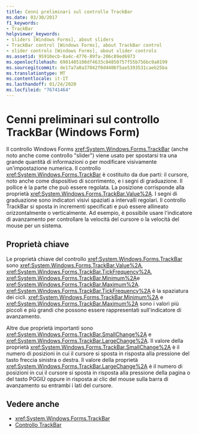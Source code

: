 ```yaml
---
title: Cenni preliminari sul controllo TrackBar
ms.date: 03/30/2017
f1_keywords:
- TrackBar
helpviewer_keywords:
- sliders [Windows Forms], about sliders
- TrackBar control [Windows Forms], about TrackBar control
- slider controls [Windows Forms], about slider controls
ms.assetid: 95910ecb-8a4c-4776-89fa-206c89ed6973
ms.openlocfilehash: 6901405100df4633c84850757f55b756bc9a0199
ms.sourcegitcommit: de17a7a0a37042f0d4406f5ae5393531caeb25ba
ms.translationtype: MT
ms.contentlocale: it-IT
ms.lasthandoff: 01/24/2020
ms.locfileid: "76741464"
---
```

# <a name="trackbar-control-overview-windows-forms"></a>Cenni preliminari sul controllo TrackBar (Windows Form)
Il controllo Windows Forms <xref:System.Windows.Forms.TrackBar> (anche noto anche come controllo "slider") viene usato per spostarsi tra una grande quantità di informazioni o per modificare visivamente un'impostazione numerica. Il controllo <xref:System.Windows.Forms.TrackBar> è costituito da due parti: il cursore, noto anche come dispositivo di scorrimento, e i segni di graduazione. Il pollice è la parte che può essere regolata. La posizione corrisponde alla proprietà <xref:System.Windows.Forms.TrackBar.Value%2A>. I segni di graduazione sono indicatori visivi spaziati a intervalli regolari. Il controllo TrackBar si sposta in incrementi specificati e può essere allineato orizzontalmente o verticalmente. Ad esempio, è possibile usare l'indicatore di avanzamento per controllare la velocità del cursore o la velocità del mouse per un sistema.  
  
## <a name="key-properties"></a>Proprietà chiave  
 Le proprietà chiave del controllo <xref:System.Windows.Forms.TrackBar> sono <xref:System.Windows.Forms.TrackBar.Value%2A>, <xref:System.Windows.Forms.TrackBar.TickFrequency%2A>, <xref:System.Windows.Forms.TrackBar.Minimum%2A>e <xref:System.Windows.Forms.TrackBar.Maximum%2A>. <xref:System.Windows.Forms.TrackBar.TickFrequency%2A> è la spaziatura dei cicli. <xref:System.Windows.Forms.TrackBar.Minimum%2A> e <xref:System.Windows.Forms.TrackBar.Maximum%2A> sono i valori più piccoli e più grandi che possono essere rappresentati sull'indicatore di avanzamento.  
  
 Altre due proprietà importanti sono <xref:System.Windows.Forms.TrackBar.SmallChange%2A> e <xref:System.Windows.Forms.TrackBar.LargeChange%2A>. Il valore della proprietà <xref:System.Windows.Forms.TrackBar.SmallChange%2A> è il numero di posizioni in cui il cursore si sposta in risposta alla pressione del tasto freccia sinistra o destra. Il valore della proprietà <xref:System.Windows.Forms.TrackBar.LargeChange%2A> è il numero di posizioni in cui il cursore si sposta in risposta alla pressione della pagina o del tasto PGGIÙ oppure in risposta ai clic del mouse sulla barra di avanzamento su entrambi i lati del cursore.  
  
## <a name="see-also"></a>Vedere anche

- <xref:System.Windows.Forms.TrackBar>
- [Controllo TrackBar](trackbar-control-windows-forms.md)
